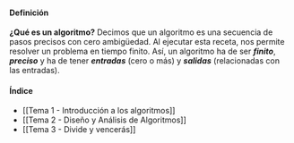 #### Definición

**¿Qué es un algoritmo?** 
Decimos que un algoritmo es una secuencia de pasos precisos con cero ambigüedad. Al ejecutar esta receta, nos permite resolver un problema en tiempo finito. Así, un algoritmo ha de ser ***finito***, ***preciso*** y ha de tener ***entradas*** (cero o más) y ***salidas*** (relacionadas con las entradas).

#### Índice

- [[Tema 1 - Introducción a los algoritmos]]
- [[Tema 2 - Diseño y Análisis de Algoritmos]]
- [[Tema 3 - Divide y vencerás]]

